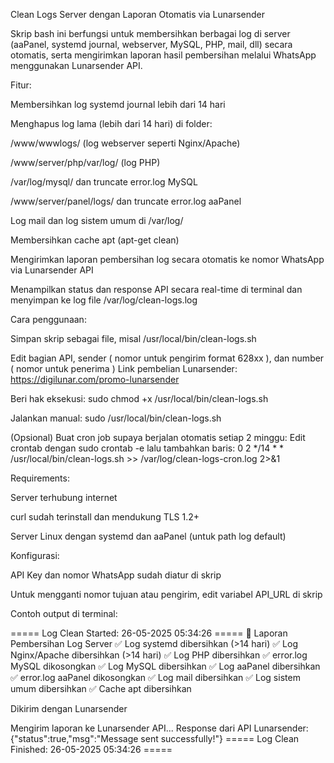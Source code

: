 Clean Logs Server dengan Laporan Otomatis via Lunarsender

Skrip bash ini berfungsi untuk membersihkan berbagai log di server (aaPanel, systemd journal, webserver, MySQL, PHP, mail, dll) secara otomatis, serta mengirimkan laporan hasil pembersihan melalui WhatsApp menggunakan Lunarsender API.

Fitur:

Membersihkan log systemd journal lebih dari 14 hari

Menghapus log lama (lebih dari 14 hari) di folder:

/www/wwwlogs/ (log webserver seperti Nginx/Apache)

/www/server/php/var/log/ (log PHP)

/var/log/mysql/ dan truncate error.log MySQL

/www/server/panel/logs/ dan truncate error.log aaPanel

Log mail dan log sistem umum di /var/log/

Membersihkan cache apt (apt-get clean)

Mengirimkan laporan pembersihan log secara otomatis ke nomor WhatsApp via Lunarsender API

Menampilkan status dan response API secara real-time di terminal dan menyimpan ke log file /var/log/clean-logs.log


Cara penggunaan:

Simpan skrip sebagai file, misal /usr/local/bin/clean-logs.sh

Edit bagian API, sender ( nomor untuk pengirim format 628xx ), dan number ( nomor untuk penerima )
Link pembelian Lunarsender:
https://digilunar.com/promo-lunarsender

Beri hak eksekusi:
sudo chmod +x /usr/local/bin/clean-logs.sh

Jalankan manual:
sudo /usr/local/bin/clean-logs.sh

(Opsional) Buat cron job supaya berjalan otomatis setiap 2 minggu:
Edit crontab dengan sudo crontab -e lalu tambahkan baris:
0 2 */14 * * /usr/local/bin/clean-logs.sh >> /var/log/clean-logs-cron.log 2>&1

Requirements:

Server terhubung internet

curl sudah terinstall dan mendukung TLS 1.2+

Server Linux dengan systemd dan aaPanel (untuk path log default)

Konfigurasi:

API Key dan nomor WhatsApp sudah diatur di skrip

Untuk mengganti nomor tujuan atau pengirim, edit variabel API_URL di skrip

Contoh output di terminal:

===== Log Clean Started: 26-05-2025 05:34:26 =====
🧹 Laporan Pembersihan Log Server
✅ Log systemd dibersihkan (>14 hari)
✅ Log Nginx/Apache dibersihkan (>14 hari)
✅ Log PHP dibersihkan
✅ error.log MySQL dikosongkan
✅ Log MySQL dibersihkan
✅ Log aaPanel dibersihkan
✅ error.log aaPanel dikosongkan
✅ Log mail dibersihkan
✅ Log sistem umum dibersihkan
✅ Cache apt dibersihkan

Dikirim dengan Lunarsender

Mengirim laporan ke Lunarsender API...
Response dari API Lunarsender:
{"status":true,"msg":"Message sent successfully!"}
===== Log Clean Finished: 26-05-2025 05:34:26 =====

